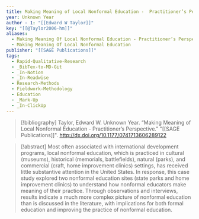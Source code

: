 ```yaml
---
title: Making Meaning of Local Nonformal Education -  Practitioner’s Perspective
year: Unknown Year
author - 1: "[[Edward W Taylor]]"
key: "[[@Taylor2006-hm]]"
aliases:
  - Making Meaning Of Local Nonformal Education - Practitioner’s Perspective
  - Making Meaning Of Local Nonformal Education
publisher: "[[SAGE Publications]]"
tags:
  - Rapid-Qualitative-Research
  - _BibTex-to-MD-Git
  - _In-Notion
  - _In-Readwise
  - Research-Methods
  - Fieldwork-Methodology
  - Education
  - _Mark-Up
  - _In-ClickUp
---
```


> [!bibliography]
> Taylor, Edward W. Unknown Year. “Making Meaning of Local Nonformal Education -  Practitioner’s Perspective.” "[[SAGE Publications]]". http://dx.doi.org/10.1177/0741713606289122

> [!abstract]
> Most often associated with international development programs, local nonformal education, which is practiced in cultural (museums), historical (memorials, battlefields), natural (parks), and commercial (craft, home improvement clinics) settings, has received little substantive attention in the United States. In response, this case study explored two nonformal education sites (state parks and home improvement clinics) to understand how nonformal educators make meaning of their practice. Through observations and interviews, results indicate a much more complex picture of nonformal education than is discussed in the literature, with implications for both formal education and improving the practice of nonformal education.